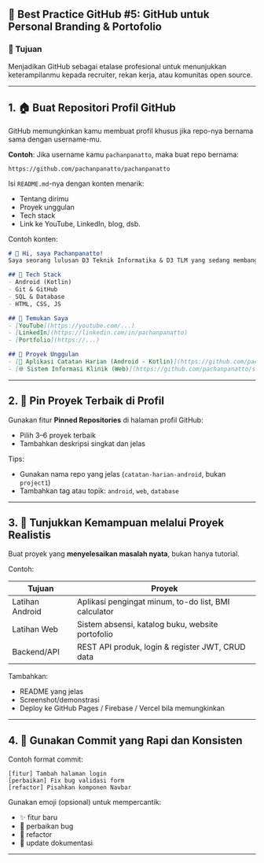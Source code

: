 ## 📘 Best Practice GitHub #5: GitHub untuk Personal Branding & Portofolio

### 🎯 Tujuan

Menjadikan GitHub sebagai etalase profesional untuk menunjukkan keterampilanmu kepada recruiter, rekan kerja, atau komunitas open source.

---

## 1. 🏠 Buat Repositori Profil GitHub

GitHub memungkinkan kamu membuat profil khusus jika repo-nya bernama sama dengan username-mu.

**Contoh**:
Jika username kamu `pachanpanatto`, maka buat repo bernama:

```
https://github.com/pachanpanatto/pachanpanatto
```

Isi `README.md`-nya dengan konten menarik:

* Tentang dirimu
* Proyek unggulan
* Tech stack
* Link ke YouTube, LinkedIn, blog, dsb.

Contoh konten:

```md
# 👋 Hi, saya Pachanpanatto!
Saya seorang lulusan D3 Teknik Informatika & D3 TLM yang sedang membangun karier sebagai programmer dan tenaga laboratorium.

## 🔧 Tech Stack
- Android (Kotlin)
- Git & GitHub
- SQL & Database
- HTML, CSS, JS

## 🔗 Temukan Saya
- [YouTube](https://youtube.com/...)
- [LinkedIn](https://linkedin.com/in/pachanpanatto)
- [Portfolio](https://...)

## 📌 Proyek Unggulan
- [📱 Aplikasi Catatan Harian (Android - Kotlin)](https://github.com/pachanpanatto/catatan-harian)
- [🌐 Sistem Informasi Klinik (Web)](https://github.com/pachanpanatto/sistem-klinik)
```

---

## 2. 📌 Pin Proyek Terbaik di Profil

Gunakan fitur **Pinned Repositories** di halaman profil GitHub:

* Pilih 3–6 proyek terbaik
* Tambahkan deskripsi singkat dan jelas

Tips:

* Gunakan nama repo yang jelas (`catatan-harian-android`, bukan `project1`)
* Tambahkan tag atau topik: `android`, `web`, `database`

---

## 3. 🧪 Tunjukkan Kemampuan melalui Proyek Realistis

Buat proyek yang **menyelesaikan masalah nyata**, bukan hanya tutorial.

Contoh:

| Tujuan          | Proyek                                               |
| --------------- | ---------------------------------------------------- |
| Latihan Android | Aplikasi pengingat minum, to-do list, BMI calculator |
| Latihan Web     | Sistem absensi, katalog buku, website portofolio     |
| Backend/API     | REST API produk, login & register JWT, CRUD data     |

Tambahkan:

* README yang jelas
* Screenshot/demonstrasi
* Deploy ke GitHub Pages / Firebase / Vercel bila memungkinkan

---

## 4. 📝 Gunakan Commit yang Rapi dan Konsisten

Contoh format commit:

```
[fitur] Tambah halaman login
[perbaikan] Fix bug validasi form
[refactor] Pisahkan komponen Navbar
```

Gunakan emoji (opsional) untuk mempercantik:

* ✨ fitur baru
* 🐛 perbaikan bug
* 🧼 refactor
* 📄 update dokumentasi

---
